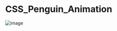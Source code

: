 # CSS_Penguin_Animation
![image](https://user-images.githubusercontent.com/76821421/201524179-47821ede-0235-4c4a-82a3-a5d7e2fdc104.png)
